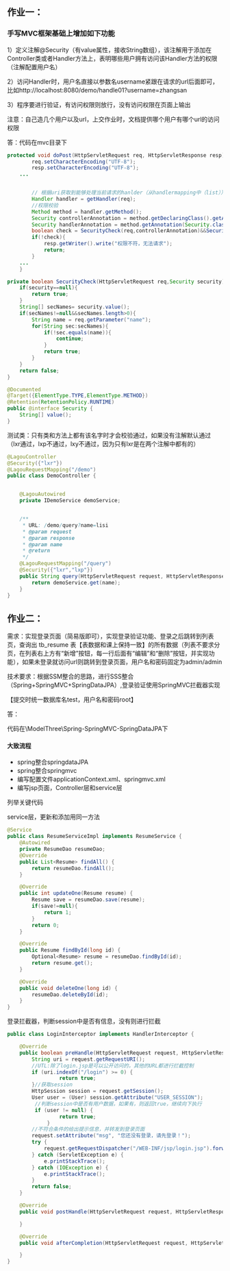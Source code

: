 ## 作业一：

### 手写MVC框架基础上增加如下功能

1）定义注解@Security（有value属性，接收String数组），该注解用于添加在Controller类或者Handler方法上，表明哪些用户拥有访问该Handler方法的权限（注解配置用户名）

2）访问Handler时，用户名直接以参数名username紧跟在请求的url后面即可，比如http://localhost:8080/demo/handle01?username=zhangsan

3）程序要进行验证，有访问权限则放行，没有访问权限在页面上输出

注意：自己造几个用户以及url，上交作业时，文档提供哪个用户有哪个url的访问权限

答：代码在mvc目录下

```java
protected void doPost(HttpServletRequest req, HttpServletResponse resp) throws ServletException, IOException {
        req.setCharacterEncoding("UTF-8");
        resp.setCharacterEncoding("UTF-8");
	...


        // 根据uri获取到能够处理当前请求的hanlder（从handlermapping中（list））
        Handler handler = getHandler(req);
        //权限校验
        Method method = handler.getMethod();
        Security controllerAnnotation = method.getDeclaringClass().getAnnotation(Security.class);
        Security handlerAnnotation = method.getAnnotation(Security.class);
        boolean check = SecurityCheck(req,controllerAnnotation)&&SecurityCheck(req,handlerAnnotation);
        if(!check){
            resp.getWriter().write("权限不符，无法请求");
            return;
        }
	...
    }
```

```java
private boolean SecurityCheck(HttpServletRequest req,Security security) {
    if(security==null){
        return true;
    }
    String[] secNames= security.value();
    if(secNames!=null&&secNames.length>0){
        String name = req.getParameter("name");
        for(String sec:secNames){
            if(!sec.equals(name)){
                continue;
            }
            return true;
        }
    }
    return false;
}
```

```java
@Documented
@Target({ElementType.TYPE,ElementType.METHOD})
@Retention(RetentionPolicy.RUNTIME)
public @interface Security {
    String[] value();
}
```

测试类：只有类和方法上都有该名字时才会校验通过，如果没有注解默认通过（lxr通过，lxp不通过，lxy不通过，因为只有lxr是在两个注解中都有的）

```java
@LagouController
@Security({"lxr"})
@LagouRequestMapping("/demo")
public class DemoController {


    @LagouAutowired
    private IDemoService demoService;


    /**
     * URL: /demo/query?name=lisi
     * @param request
     * @param response
     * @param name
     * @return
     */
    @LagouRequestMapping("/query")
    @Security({"lxr","lxp"})
    public String query(HttpServletRequest request, HttpServletResponse response,String name) {
        return demoService.get(name);
    }
}
```

## 作业二：

需求：实现登录页面（简易版即可），实现登录验证功能、登录之后跳转到列表页，查询出 tb_resume 表【表数据和课上保持一致】的所有数据（列表不要求分页，在列表右上方有“新增”按钮，每一行后面有“编辑”和“删除”按钮，并实现功能），如果未登录就访问url则跳转到登录页面，用户名和密码固定为admin/admin

技术要求：根据SSM整合的思路，进行SSS整合（Spring+SpringMVC+SpringDataJPA）,登录验证使用SpringMVC拦截器实现

【提交时统一数据库名test，用户名和密码root】

答：

代码在\ModelThree\Spring-SpringMVC-SpringDataJPA下

#### 大致流程

- spring整合springdataJPA
- spring整合springmvc
- 编写配置文件applicationContext.xml、springmvc.xml
- 编写jsp页面，Controller层和service层

列举关键代码

service层，更新和添加用同一方法

```java
@Service
public class ResumeServiceImpl implements ResumeService {
    @Autowired
    private ResumeDao resumeDao;
    @Override
    public List<Resume> findAll() {
        return resumeDao.findAll();
    }

    @Override
    public int updateOne(Resume resume) {
        Resume save = resumeDao.save(resume);
        if(save!=null){
            return 1;
        }
        return 0;
    }

    @Override
    public Resume findById(long id) {
        Optional<Resume> resume = resumeDao.findById(id);
        return resume.get();
    }

    @Override
    public void deleteOne(long id) {
        resumeDao.deleteById(id);
    }
}
```

登录拦截器，判断session中是否有信息，没有则进行拦截

```java
public class LoginInterceptor implements HandlerInterceptor {

    @Override
    public boolean preHandle(HttpServletRequest request, HttpServletResponse response, Object handler) {
        String uri = request.getRequestURI();
        //UTL:除了login.jsp是可以公开访问的，其他的URL都进行拦截控制
        if (uri.indexOf("/login") >= 0) {
                 return true;
        }//获取session
        HttpSession session = request.getSession();
        User user = (User) session.getAttribute("USER_SESSION");
         //判断session中是否有用户数据，如果有，则返回true，继续向下执行
         if (user != null) {
                 return true;
             }
        //不符合条件的给出提示信息，并转发到登录页面
        request.setAttribute("msg", "您还没有登录，请先登录！");
        try {
            request.getRequestDispatcher("/WEB-INF/jsp/login.jsp").forward(request, response);
        } catch (ServletException e) {
            e.printStackTrace();
        } catch (IOException e) {
            e.printStackTrace();
        }
        return false;
    }

    @Override
    public void postHandle(HttpServletRequest request, HttpServletResponse response, Object handler, ModelAndView modelAndView) {

    }

    @Override
    public void afterCompletion(HttpServletRequest request, HttpServletResponse response, Object handler, Exception ex) {

    }
}
```